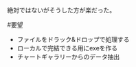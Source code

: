 <!--
title:   Visual Basicで作る必要があるプログラムについて
tags:    VisualBasic,VisualStudio2017
id:      368eac33bd78bf2695d3
private: false
-->
絶対ではないがそうした方が楽だった。

#要望
- ファイルをドラック&ドロップで処理する
- ローカルで完結できる用にexeを作る
- チャートギャラリーからのデータ抽出
